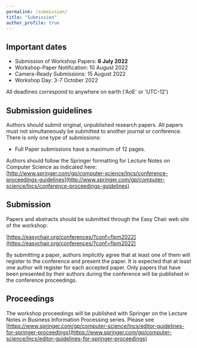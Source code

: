 ```yaml
---
permalink: /submission/
title: "Submission"
author_profile: true
---
```


## Important dates

* Submission of Workshop Papers: **6 July 2022**
* Workshop-Paper Notification: 10 August 2022
* Camera-Ready Submissions: 15 August 2022
* Workshop Day: 3-7 October 2022

All deadlines correspond to anywhere on earth ('AoE' or 'UTC-12')

## Submission guidelines
Authors should submit original, unpublished research papers. All papers must not simultaneously be submitted to another journal or conference. There is only one type of submissions:

* Full Paper submissions have a maximum of 12 pages.

Authors should follow the Springer formatting for Lecture Notes on Computer Science as indicated here:
[http://www.springer.com/gp/computer-science/lncs/conference-proceedings-guidelines](http://www.springer.com/gp/computer-science/lncs/conference-proceedings-guidelines)

## Submission
Papers and abstracts should be submitted through the Easy Chair web site of the workshop:

[https://easychair.org/conferences/?conf=flpm2022](https://easychair.org/conferences/?conf=flpm2022)


By submitting a paper, authors implicitly agree that at least one of them will register to the conference and present the paper. It is expected that at least one author will register for each accepted paper. Only papers that have been presented by their authors during the conference will be published in the conference proceedings.

## Proceedings

The workshop proceedings will be published with Springer on the Lecture Notes in Business Information Processing series. Please see [https://www.springer.com/gp/computer-science/lncs/editor-guidelines-for-springer-proceedings](https://www.springer.com/gp/computer-science/lncs/editor-guidelines-for-springer-proceedings)

